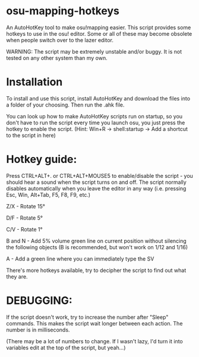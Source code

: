# osu-mapping-hotkeys
An AutoHotKey tool to make osu!mapping easier.
This script provides some hotkeys to use in the osu! editor. Some or all of these may become obsolete when people switch over to the lazer editor.

WARNING: The script may be extremely unstable and/or buggy. It is not tested on any other system than my own.

# Installation
To install and use this script, install AutoHotKey and download the files into a folder of your choosing. Then run the .ahk file.

You can look up how to make AutoHotKey scripts run on startup, so you don't have to run the script every time you launch osu, you just press the hotkey to enable the script.
(Hint: Win+R -> shell:startup -> Add a shortcut to the script in here)

# Hotkey guide:

Press CTRL+ALT+. or CTRL+ALT+MOUSE5 to enable/disable the script - you should hear a sound when the script turns on and off.
The script normally disables automatically when you leave the editor in any way (i.e. pressing Esc, Win, Alt+Tab, F5, F8, F9, etc.)

Z/X - Rotate 15°

D/F - Rotate 5°

C/V - Rotate 1°

B and N - Add 5% volume green line on current position without silencing the following objects (B is recommended, but won't work on 1/12 and 1/16)

A - Add a green line where you can immediately type the SV

There's more hotkeys available, try to decipher the script to find out what they are.

# DEBUGGING:
If the script doesn't work, try to increase the number after "Sleep" commands. This makes the script wait longer between each action. The number is in milliseconds.

(There may be a lot of numbers to change. If I wasn't lazy, I'd turn it into variables edit at the top of the script, but yeah...)
